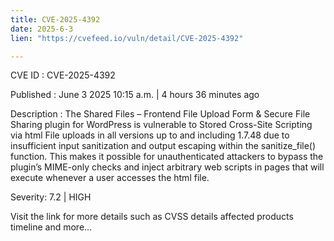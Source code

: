 ```yaml
---
title: CVE-2025-4392
date: 2025-6-3
lien: "https://cvefeed.io/vuln/detail/CVE-2025-4392"

---
```


CVE ID : CVE-2025-4392

Published :  June 3
2025
10:15 a.m. | 4 hours
36 minutes ago

Description : The Shared Files – Frontend File Upload Form & Secure File Sharing plugin for WordPress is vulnerable to Stored Cross-Site Scripting via html File uploads in all versions up to
and including
1.7.48 due to insufficient input sanitization and output escaping within the sanitize_file() function. This makes it possible for unauthenticated attackers to bypass the plugin’s MIME-only checks and inject arbitrary web scripts in pages that will execute whenever a user accesses the html file.

Severity: 7.2 | HIGH

Visit the link for more details
such as CVSS details
affected products
timeline
and more...
